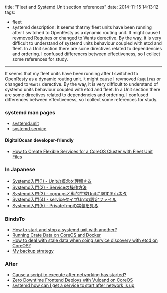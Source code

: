title: "Fleet and Systemd Unit section references"
date: 2014-11-15 14:13:12
tags:
 - fleet
 - systemd
description: It seems that my fleet units have been running after I switched to OpenResty as a dynamic routing unit. It might cause I revmoved Requires or changed to Wants derective. By the way, it is very difficult to understand of systemd units behaviour coupled with etcd and fleet. In a Unit section there are some directives related to dependencies and ordering. I confused differences between effectiveness, so I collect some references for study.
---

It seems that my fleet units have been running after I switched to OpenResty as a dynamic routing unit. It might cause I revmoved `Requires` or changed to `Wants` derective. By the way, it is very difficult to understand of systemd units behaviour coupled with etcd and fleet. In a Unit section there are some directives related to dependencies and ordering. I confused differences between effectiveness, so I collect some references for study.

<!-- more -->

### systemd man pages

* [systemd.unit](http://www.freedesktop.org/software/systemd/man/systemd.unit.html)
* [systemd.service](http://www.freedesktop.org/software/systemd/man/systemd.service.html)

#### DigitalOcean developer-friendly

* [How to Create Flexible Services for a CoreOS Cluster with Fleet Unit Files](https://www.digitalocean.com/community/tutorials/how-to-create-flexible-services-for-a-coreos-cluster-with-fleet-unit-files)

### In Japanese

* [Systemd入門(1) - Unitの概念を理解する](http://d.hatena.ne.jp/enakai00/20130914/1379146157)
* [Systemd入門(2) - Serviceの操作方法](http://d.hatena.ne.jp/enakai00/20130915/1379212787)
* [Systemd入門(3) - cgroupsと動的生成Unitに関する小ネタ](http://d.hatena.ne.jp/enakai00/20130916/1379295816)
* [Systemd入門(4) - serviceタイプUnitの設定ファイル](http://d.hatena.ne.jp/enakai00/20130917/1379374797)
* [Systemd入門(5) - PrivateTmpの実装を見る](http://d.hatena.ne.jp/enakai00/20130923/1379927579)
 
### BindsTo

* [How to start and stop a systemd unit with another?](http://serverfault.com/questions/622573/how-to-start-and-stop-a-systemd-unit-with-another)
* [Running Crate Data on CoreOS and Docker](https://zignar.net/2014/09/02/crate-data-on-core-os/)
* [How to deal with stale data when doing service discovery with etcd on CoreOS?](http://stackoverflow.com/questions/21597039/how-to-deal-with-stale-data-when-doing-service-discovery-with-etcd-on-coreos)
* [My backup strategy](http://morrisjobke.de/2014/01/09/My-backup-strategy/)

### After

* [Cause a script to execute after networking has started?](http://unix.stackexchange.com/questions/126009/cause-a-script-to-execute-after-networking-has-started)
* [Zero Downtime Frontend Deploys with Vulcand on CoreOS](https://coreos.com/blog/zero-downtime-frontend-deploys-vulcand/)
* [systemd how can I get a service to start after network is up](http://www.gossamer-threads.com/lists/gentoo/user/287444)